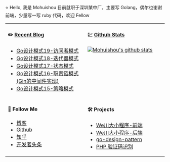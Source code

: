 ⭐ Hello, 我是 Mohuishou 目前就职于深圳某中厂，主要写 Golang，偶尔也谢谢前端，少量写一写 ruby 代码，欢迎 Fellow

<table>
  
<tr>
<td valign="top"  width="50%">

#### ✏️ [Recent Blog](https://lailin.xyz)

- [Go设计模式19-访问者模式](https://lailin.xyz/post/visitor.html)
- [Go设计模式18-迭代器模式](https://lailin.xyz/post/iterator.html)
- [Go设计模式17-状态模式](https://lailin.xyz/post/state.html)
- [Go设计模式16-职责链模式(Gin的中间件实现)](https://lailin.xyz/post/chain.html)
- [Go设计模式15-策略模式](https://lailin.xyz/post/strategy.html)
</td>
<td valign="top"  width="50%">

#### 💹 [Github Stats](https://github.com/mohuishou)

[![Mohuishou's github stats](https://github-readme-stats.vercel.app/api?username=mohuishou&count_private=true&show_icons=true)](https://github.com/mohuishou)

</td>
</tr>

<tr>
<td valign="top"  width="50%">

#### 👀 Fellow Me

- [博客](https://lailin.xyz)
- [Github](https://github.com/mohuishou)
- [知乎](https://www.zhihu.com/people/mo-hui-shou-76)
- [开发者头条](https://toutiao.io/subjects/387401?f=new)

</td>
<td valign="top"  width="50%">

#### 🛠 Projects

- [We川大小程序-前端](https://github.com/mohuishou/scuplus-wechat)
- [We川大小程序-后端](https://github.com/mohuishou/scuplus-go)
- [go-design-pattern](https://github.com/mohuishou/go-design-pattern)
- [PHP 验证码识别](https://github.com/mohuishou/ImageOCR)

</td>
</tr>


</table>
